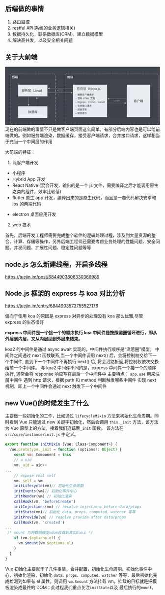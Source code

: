 ## 后端做的事情

1. 路由监控
2. restful API(系统的业务逻辑相关)
3. 数据持久化，联系数据库(ORM)，建立数据模型
4. 解决高并发，以及安全相关问题

## 关于大前端

![bigfrontEnd.png](assets/imgs/bigfrontEnd.png)
现在的前端做的事情不只是做客户端页面这么简单，有部分后端内容也是可以给前端做的。例如服务端渲染，数据缓存，接受客户端请求，合并接口请求，这样相当于充当一个中间层的作用

大前端的特征：

1. 泛客户端开发

- 小程序
- Hybrid App 开发
- React Native (混合开发，输出的是一个 js 文件，需要编译之后才能调用原生之类的组件，效率比较低)
- flutter 原生 app 开发，编译出来的是原生代码，而且是一套代码解决安卓和 ios 的两端代码

* electron 桌面应用开发

2. web 技术

首先，后端开发工程师需要完成整个软件的逻辑处理过程，涉及到大量资源的整合、计算、存储等操作，另外后端工程师还需要考虑业务处理的性能问题、安全问题、并发问题、扩展性问题、稳定性问题等等

## node.js 怎么新建线程，开启多线程

https://juejin.im/post/6844903808330366989

## Node.js 框架的 express 与 koa 对比分析

https://juejin.im/entry/6844903573755527176

偏向于使用 koa 的原因是 express 对异步的处理没有 koa 那么优雅,尽管 express 的生态很好

**express 中间件是一个接一个的顺序执行 koa 中间件是按照圆圈循环进行，即从外层到内层，又从内层回到外层来结束。**

koa2 的中间件是通过 async await 实现的，中间件执行顺序是“洋葱圈”模型。
中间件之间通过 next 函数联系,当一个中间件调用 next() 后，会将控制权交给下一个中间件, 直到下一个中间件不再执行 next() 后, 将会沿路折返,将控制权依次交换给前一个中间件。
与 koa2 中间件不同的是，express 中间件一个接一个的顺序执行, 通常会将 response 响应写在最后一个中间件中
主要特点：
`app.use` 用来注册中间件
遇到 http 请求，根据 path 和 method 判断触发哪些中间件
实现 next 机制，即上一个中间件会通过 next 触发下一个中间件

## new Vue()的时候发生了什么

主要做一些初始化的工作，比如通过 `lifecycleMixin` 方法来初始化生命周期。同时看到 Vue 只能通过 new 关键字初始化，然后会调用 `this._init` 方法，该方法为 Vue 原型上的方法，接着我们追踪至`_init` 函数。 该方法在 `src/core/instance/init.js` 中定义。

```js
export function initMixin (Vue: Class<Component>) {
  Vue.prototype._init = function (options?: Object) {
    const vm: Component = this
    // a uid
    vm._uid = uid++
...
    // expose real self
    vm._self = vm
    initLifecycle(vm)// 初始化生命周期
    initEvents(vm)// 初始化事件中心
    initRender(vm) // 初始化渲染
    callHook(vm, 'beforeCreate')
    initInjections(vm) // resolve injections before data/props
    initState(vm)// 初始化 data、props、computed、watcher 等等
    initProvide(vm) // resolve provide after data/props
    callHook(vm, 'created')
...
 /* mount 为将数据模型vdom挂载到真实dom上 */
    if (vm.$options.el) {
      vm.$mount(vm.$options.el)
    }
  }
}
```

Vue 初始化主要就干了几件事情，合并配置，初始化生命周期，初始化事件中心，初始化渲染，初始化 `data、props、computed、watcher` 等等，最后初始化完成检测到如果有 el 属性，则调用 `vm.$mount` 方法挂载 vm，挂载的目标就是把模板渲染成最终的 DOM；此过程我们重点关注`initState`以及 最后执行的`mount`。

